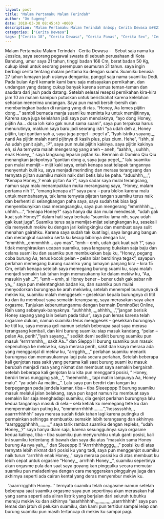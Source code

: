 ```yaml
---
layout: post
title: "Malam Pertamaku Malam Terindah"
author: "Om Sugeng"
date: 2018-03-30 08:45:43 +0000
description: "Malam Pertamaku Malam Terindah &nbsp; Cerita Dewasa &#8211;\u00a0 \u00a0Sebut saja nama ku Jessica, saya seorang pegawai swasta di sebuah perusahaan di Kota Bandung, umur saya 21 tahun, tinggi badan 168 Cm, be..."
categories: ["Cerita Dewasa"]
tags: ["Cerita 18", "Cerita Dewasa", "Cerita Panas", "Cerita Sex", "Cerita Terkini"]
---
```



Malam Pertamaku Malam Terindah
&nbsp;
Cerita Dewasa &#8211;   Sebut saja nama ku Jessica, saya seorang pegawai swasta di sebuah perusahaan di Kota Bandung,
umur saya 21 tahun, tinggi badan 168 Cm, berat badan 50 Kg, cukup ideal untuk seorang perempuan seumuran 21 tahun. saya ingin berbagi cerita tentang malam pertama ku dengan suami.
Suamiku berusia 27 tahun lumayan jauh usianya denganku, panggil saja nama suami ku Dedi.
Pada bulan April kemarin kami baru saja melsayakan pernikahan, dan undangan yang datang cukup banyak karena semua teman-teman dan saudara dari jauh pada datang. Setelah selesai resepsi pernikahan kira-kira jam 10 an malam kamipun putuskan untuk beristirahat karena kelelahan seharian menerima undangan. Saya pun mandi bersih-bersih dan membaringkan badan di ranjang yang di rias.
“Honey, Aa lemes pijitin dong…” sambil bernada manja suami ku meminta ku untuk memijitinnya,
Karena saya juga kelelahan jadi saya pun menolaknya,
“ayo dong Honey, pijitin Aa… dosa loh kalo gak nurut sama suami”, saya pun terpaksa harus menurutinya, maklum saya baru jadi seorang istri
“ya udah deh a, Honey pijitin, tapi gantian yah a, saya juga pegel – pegel a”,
“Iyah istriku sayang,,,, nanti Aa pijitin malah nanti pijitnya di kasih plus, plus cium. Hehe”,
“Ishh, si Aa udah genit ajah,, :P”, saya pun mulai pijitin kakinya.
saya pijitin kakinya eh, si Aa ternyata malah mengerang yang aneh – aneh,
“aahhh,,, uuhhh, enak Honey,,,” saya langsung lepasin pijitan ku. Bermain di Domino Qiu Qiu menangkan jackpotnya
“gantian dong a, saya juga pegel,,,” lalu suamiku pun mulai memijit – mijit kaki saya, entah kenapa saat telapak tangannya menyentuh kulit ku, saya menjadi merinding dan merasa terangsang dan ternyata pijitan suamiku makin naik dari betis lalu ke paha.
“aduuhhh,,,,”,
“Kenapa Honey,,? enak pijitan Aa ?”, saya sadar saya mulai terangsang, namun saya malu menampakkan muka merangsang saya, “Honey, malam pertama nih ?”,
“emang kenapa a?” saya pura – pura blo’on karena malu untuk membahasnya, tak lama ternyata pijatan tangan suamiku terus naik dan berhenti di selangkangan paha saya, saya sudah tak bisa lagi menyembunyikan rasa merangsangku, saya pun mengerang
“emmhhhh,,,,, uhhhh….”,
“kenapa Honey?” saya hanya dia dan mulai mendesah,
“udah gak kuat yah Honey?” dalam hati saya berkata “suamiku lama nih, saya udah gak kuat juga”.
Suamiku terus saja memijat-mijat selangkangan ku, sesekali dia menyetuh mekiw ku dengan jari kelingkingku dan membuat saya sulit menahan gairahku. Karena saya sudah tak kuat lagi, saya langsung bangun dan merangkul suamiku serta ku kecup bibirnya dengan liar,
“emmhhh,,,emmmhhh… ayo mas”,
“emh – emh, udah gak kuat yah ?”, saya tidak menghiraukan ucapan suamiku, saya langsung bukakan saja baju dan celana suami ku dan suamiku pun membukakan baju ku,
“Honey, pegang coba burung Aa, terus kocok pelan – pelan biar berdirinya tegak”, sayapun perlahan memegang burung suamiku yang lumayan panjang kira – kira 15 Cm, entah kenapa setelah saya memegang burung suami ku, saya malah menjadi semakin tak tahan ingin memasukanny ke dalam mekiw ku,
“Aa, masukin yah…?”,
“emh – emh, si Honey bener – bener udah gak sabar nih ya,,,” saya pun melentangkan badan ku, dan suamiku pun mulai menyodorkan burungnya ke arah mekiwku, setelah menempel burungnya di mekiw ku, suamiku malah menggesek – gesekkan kepala burungnya di titil ku dan itu membuat saya semakin terangsang, saya merasakan saya akan orgasme. Tunjukan keberuntunganmu dengan bermain DominoBet Online, Raih uang sebanyak-banyaknya.
“uuhhhhh,,,,,ahhhh,,,,”,”jangan berisik Honey sayang yang lain belum pada tidur”, saya pun lemas karena telah orgasme duluan, namun suamiku terus menggesek – gesekkan burungnya ke titil ku, saya merasa geli namun setelah beberapa saat saya merasa terangsang kembali, dan kini burung suamiku siap masuk kandang,
“pelan – pelan Aa, perih”,”iyah sayang,,,” sedikit demi sedikit burung suamiku pun masuk
“errrrmmhh,,, sakit Aa..” dan Sleppp !! burung suamiku pun masuk sepenuhnya ke mekiw ku, saya merasa perih, sakit dan ksaya merasa ada yang mengganjal di mekiw ku,
“arrgghh,,,,” perlahan suamiku menarik burungnya dan memasukannya lagi pula secara perlahan,
Setelah beberapa kali genjotan rasa sakit yang pertama kali saat burung suami ku masuk berubah menjadi rasa yang nikmat dan membuat saya semakin bergairah.
setelah beberapa kali genjotan lalu kita pun mengganti posisi,
” Honey, berdiri terus nungging yah,,,”,
“heemmhh,,, tapi matiin lampunya Aa, Honey malu”.
“ya udah Aa matiin,,,”. Lalu saya pun berdiri dan tangan ku berpegangan pada jendela kamar, tiba – tiba Sleeepppp !! burung suamiku masuk melalui jalan belakang, saya pun kaget namun itu membuat saya semakin liar saja menghadapi suamiku, dia genjot perlahan burungnya lalu kedua tangannya masuk di sela – sela ketiak ku memegang tete ku dan mempermainkan puting ku,
“emmmrrrrhhhh……..”,”hessssshhh,,, aaarrrrhhhhh” saya merasa sudah tidak tahan lagi karena putingku di permainkan sehingga membuatku semakin lebih terangsang dan akhirnya
“aarrgggghhhhh,,,,,,,,,,” saya tarik rambut suamiku dengan repleks,
“udah Honey,,,?” saya hanya diam saja, karena sesungguhnya saya orgasme kedua kalinya, tiba – tiba suamiku pun menyuruhku untuk ganti posisi, kali ini suamiku terlentang di bawah dan saya dia atas
“masukin sama Honey burung Aa nya yah,,,” dan Sleeeppp !!
“Arrrrhhhhgggg,,,,” posisi ku di atas ternyata lebih nikmat dari posisi ku yang tadi, saya pun menggenjot suamiku naik turun
“arrrhhh enak Honey,,” saya merasa posisi ku di atas membuat ku lebih cepat untuk orgasme
“Honey,,, arrrhhh Honey,,,”, suamiku sepertinya akan orgasme pula dan saat saya goyang kan pinggulku secara memutar suamiku pun meladeninya dengan cara menggerakan pinggulnya juga dan akhirnya seperti ada cairan kental yang deras menyembur mekiw ku.
&nbsp;

&nbsp;
“aaarrrrgghhh Honey…” ternyata suamiku telah oragasme namun setelah beberapa saat suamiku orgasme saya pun sepertinya akan merasakan hal yang sama seperti ada aliran listrik yang berjalan dari seluruh tubuhku menuju mekiw ku dan akhirnya
“aaarhhhhhh,,,,,,,,,,,,,,,aarrrhhhhh” saya pun lemas dan jatuh di pelukan suamiku, dan kami pun tertidur sampai lelap dan burung suamiku pun masih tertancap di mekiw ku sampai pagi.
